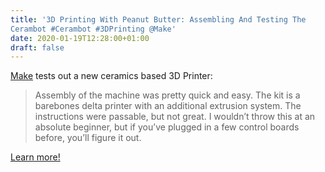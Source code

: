 ```yaml
---
title: '3D Printing With Peanut Butter: Assembling And Testing The
Cerambot #Cerambot #3DPrinting @Make'
date: 2020-01-19T12:28:00+01:00
draft: false
---
```


[Make](https://makezine.com/2020/01/17/3d-printing-with-peanut-butter-assembling-and-testing-the-cerambot/) tests out a new ceramics based 3D Printer:

> Assembly of the machine was pretty quick and easy. The kit is a barebones delta printer with an additional extrusion system. The instructions were passable, but not great. I wouldn’t throw this at an absolute beginner, but if you’ve plugged in a few control boards before, you’ll figure it out.

[Learn more!](https://makezine.com/2020/01/17/3d-printing-with-peanut-butter-assembling-and-testing-the-cerambot/)